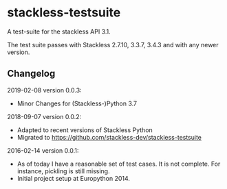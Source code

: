 stackless-testsuite
===================

A test-suite for the stackless API 3.1.

The test suite passes with Stackless 2.7.10, 3.3.7, 3.4.3 and with any newer
version.



Changelog
---------

2019-02-08 version 0.0.3:

 * Minor Changes for (Stackless-)Python 3.7

2018-09-07 version 0.0.2:

 * Adapted to recent versions of Stackless Python
 * Migrated to https://github.com/stackless-dev/stackless-testsuite

2016-02-14 version 0.0.1:

 * As of today I have a reasonable set of test cases.
   It is not complete. For instance, pickling is still missing.
 * Initial project setup at Europython 2014.

